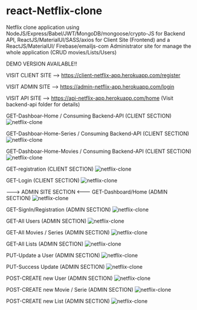 # react-Netflix-clone
Netflix clone application using NodeJS/Express/Babel/JWT/MongoDB/mongoose/crypto-JS for Backend API, ReactJS/MaterialUI/SASS/axios for Client Site (Frontend) and a ReactJS/MaterialUI/ Firebase/emailjs-com Administrator site for manage the whole application (CRUD movies/Lists/Users)


DEMO VERSION AVAILABLE!! 

VISIT CLIENT SITE --> https://client-netflix-app.herokuapp.com/register

VISIT ADMIN SITE --> https://admin-netflix-app.herokuapp.com/login

VISIT API SITE --> https://api-netflix-app.herokuapp.com/home (Visit backend-api folder for details)

GET-Dashboar-Home / Consuming Backend-API (CLIENT SECTION)
![netflix-clone](https://github.com/BillyVector117/react-Netflix-clone/blob/main/Screenshot_12.png)

GET-Dashboar-Home-Series / Consuming Backend-API (CLIENT SECTION)
![netflix-clone](https://github.com/BillyVector117/react-Netflix-clone/blob/main/Screenshot_13.png)

GET-Dashboar-Home-Movies / Consuming Backend-API (CLIENT SECTION)
![netflix-clone](https://github.com/BillyVector117/react-Netflix-clone/blob/main/Screenshot_14.png)

GET-registration (CLIENT SECTION)
![netflix-clone](https://github.com/BillyVector117/react-Netflix-clone/blob/main/Screensho-MAIN.png)

GET-Login (CLIENT SECTION)
![netflix-clone](https://github.com/BillyVector117/react-Netflix-clone/blob/main/Screenshot_11.png)

---> ADMIN SITE SECTION <---
GET-Dashboard/Home (ADMIN SECTION)
![netflix-clone](https://github.com/BillyVector117/react-Netflix-clone/blob/main/Screenshot_1.png)

GET-SignIn/Registration (ADMIN SECTION)
![netflix-clone](https://github.com/BillyVector117/react-Netflix-clone/blob/main/Screenshot_2.png)

GET-All Users (ADMIN SECTION)
![netflix-clone](https://github.com/BillyVector117/react-Netflix-clone/blob/main/Screenshot_3.png)

GET-All Movies / Series (ADMIN SECTION)
![netflix-clone](https://github.com/BillyVector117/react-Netflix-clone/blob/main/Screenshot_4.png)

GET-All Lists (ADMIN SECTION)
![netflix-clone](https://github.com/BillyVector117/react-Netflix-clone/blob/main/Screenshot_5.png)

PUT-Update a User (ADMIN SECTION)
![netflix-clone](https://github.com/BillyVector117/react-Netflix-clone/blob/main/Screenshot_7.png)

PUT-Success Update (ADMIN SECTION)
![netflix-clone](https://github.com/BillyVector117/react-Netflix-clone/blob/main/Screenshot_6.png)

POST-CREATE new User (ADMIN SECTION)
![netflix-clone](https://github.com/BillyVector117/react-Netflix-clone/blob/main/Screenshot_8.png)

POST-CREATE new Movie / Serie (ADMIN SECTION)
![netflix-clone](https://github.com/BillyVector117/react-Netflix-clone/blob/main/Screenshot_9.png)

POST-CREATE new List (ADMIN SECTION)
![netflix-clone](https://github.com/BillyVector117/react-Netflix-clone/blob/main/Screenshot_10.png)
